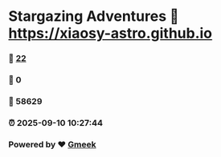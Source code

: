 # Stargazing Adventures :link: https://xiaosy-astro.github.io 
### :page_facing_up: [22](https://xiaosy-astro.github.io/tag.html) 
### :speech_balloon: 0 
### :hibiscus: 58629 
### :alarm_clock: 2025-09-10 10:27:44 
### Powered by :heart: [Gmeek](https://github.com/Meekdai/Gmeek)
